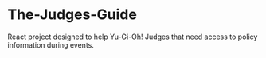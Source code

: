 # The-Judges-Guide
React project designed to help Yu-Gi-Oh! Judges that need access to policy information during events.
